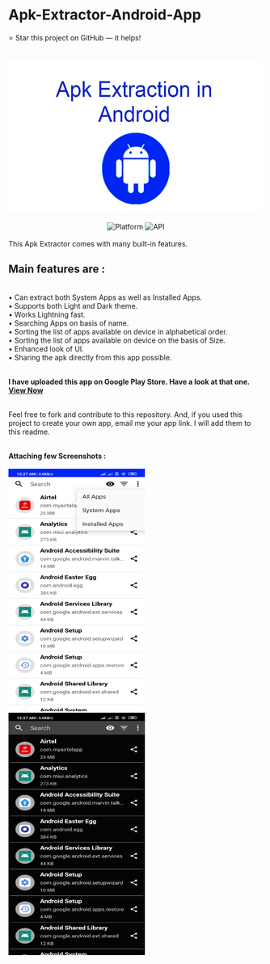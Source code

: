 # Apk-Extractor-Android-App

⭐ Star this project on GitHub — it helps!<br><br>

<div align=”center”> <img src="https://raw.githubusercontent.com/mrudultora/Apk-Extractor-Android-App/master/screenshots/banner.png" width="900" height="300"/></div>
<br><div align="center">
        <img src="https://img.shields.io/badge/platform-Android-brightgreen.svg" alt="Platform"/>     <img src="https://img.shields.io/badge/API-17%2B-blue.svg" alt="API" /> 
</div>
<br>This Apk Extractor comes with many built-in features. 
<h2>Main features are :</h2><br>
• Can extract both System Apps as well as Installed Apps.<br>
• Supports both Light and Dark theme.<br>
• Works Lightning fast.<br>
• Searching Apps on basis of name.<br>
• Sorting the list of apps available on device in alphabetical order.<br>
• Sorting the list of apps available on device on the basis of Size.<br>
• Enhanced look of UI.<br>
• Sharing the apk directly from this app possible.<br><br>

<b>I have uploaded this app on Google Play Store. Have a look at that one. <a href ="https://play.google.com/store/apps/details?id=com.toralabs.apkextractor">View Now</a></b><br><br>

Feel free to fork and contribute to this repository. And, if you used this project to create your own app, email me your app link. I will add them to this readme.<br><br>

<b>Attaching few Screenshots :</b><br><br>
<img src="https://raw.githubusercontent.com/mrudultora/Apk-Extractor-Android-App/master/screenshots/2.jpg" width="270" height="480"/> <img src="https://raw.githubusercontent.com/mrudultora/Apk-Extractor-Android-App/master/screenshots/3.jpg" width="270" height="480"/>  
 
  

